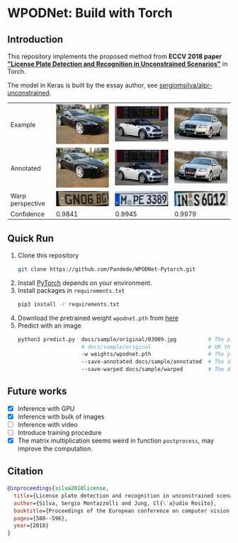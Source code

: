 # WPODNet: Build with Torch
## Introduction
This repository implements the proposed method from **ECCV 2018 paper ["License Plate Detection and Recognition in Unconstrained Scenarios"](https://openaccess.thecvf.com/content_ECCV_2018/papers/Sergio_Silva_License_Plate_Detection_ECCV_2018_paper.pdf)** in Torch.

The model in Keras is built by the essay author, see [sergiomsilva/alpr-unconstrained](https://github.com/sergiomsilva/alpr-unconstrained).


<table>
    <tr>
        <td> Example </td>
        <td> <img src="./docs/sample/original/03009.jpg" width="300px"></td>
        <td> <img src="./docs/sample/original/03016.jpg" width="300px"></td>
        <td> <img src="./docs/sample/original/03025.jpg" width="300px"></td>
    </tr> 
    <tr>
        <td> Annotated </td>
        <td><img src="./docs/sample/annotated/03009.jpg" width="300px"></td>
        <td><img src="./docs/sample/annotated/03016.jpg" width="300px"></td>
        <td><img src="./docs/sample/annotated/03025.jpg" width="300px"></td>
    </tr>
    <tr>
        <td> Warp perspective </td>
        <td><img src="./docs/sample/warped/03009.jpg" width="300px"></td>
        <td><img src="./docs/sample/warped/03016.jpg" width="300px"></td>
        <td><img src="./docs/sample/warped/03025.jpg" width="300px"></td>
    </tr>
    <tr>
        <td> Confidence </td>
        <td> 0.9841 </td>
        <td> 0.9945 </td>
        <td> 0.9979 </td>
    </tr>
</table>

## Quick Run
1. Clone this repository
    ```bash
    git clone https://github.com/Pandede/WPODNet-Pytorch.git
    ```
2. Install [PyTorch](https://pytorch.org) depends on your environment.
3. Install packages in `requirements.txt`
    ```bash
    pip3 install -r requirements.txt
    ```
4. Download the pretrained weight `wpodnet.pth` from [here](https://github.com/Pandede/WPODNet-Pytorch/releases/download/1.0.0/wpodnet.pth)
5. Predict with an image
    ```bash
    python3 predict.py  docs/sample/original/03009.jpg          # The path to the an image
                        # docs/sample/original                  # OR the path to the directory with bulk of images
                        -w weights/wpodnet.pth                  # The path to the weight
                        --save-annotated docs/sample/annotated  # The directory to save the annotated images
                        --save-warped docs/sample/warped        # The directory to save the warped images
    ```

## Future works
- [x] Inference with GPU
- [x] Inference with bulk of images
- [ ] Inference with video
- [ ] Introduce training procedure
- [x] The matrix multiplication seems weird in function `postprocess`, may improve the computation.

## Citation
```bibtex
@inproceedings{silva2018license,
  title={License plate detection and recognition in unconstrained scenarios},
  author={Silva, Sergio Montazzolli and Jung, Cl{\'a}udio Rosito},
  booktitle={Proceedings of the European conference on computer vision (ECCV)},
  pages={580--596},
  year={2018}
}
```
